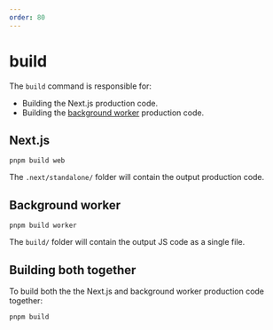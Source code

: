 ```yaml
---
order: 80
---
```


# build

The `build` command is responsible for:

* Building the Next.js production code.
* Building the [background worker](../background-worker/index.md) production code.

## Next.js

```shell
pnpm build web
```

The `.next/standalone/` folder will contain the output production code.

## Background worker 

```shell
pnpm build worker
```

The `build/` folder will contain the output JS code as a single file.

## Building both together

To build both the the Next.js and background worker production code together:

```shell
pnpm build
```

